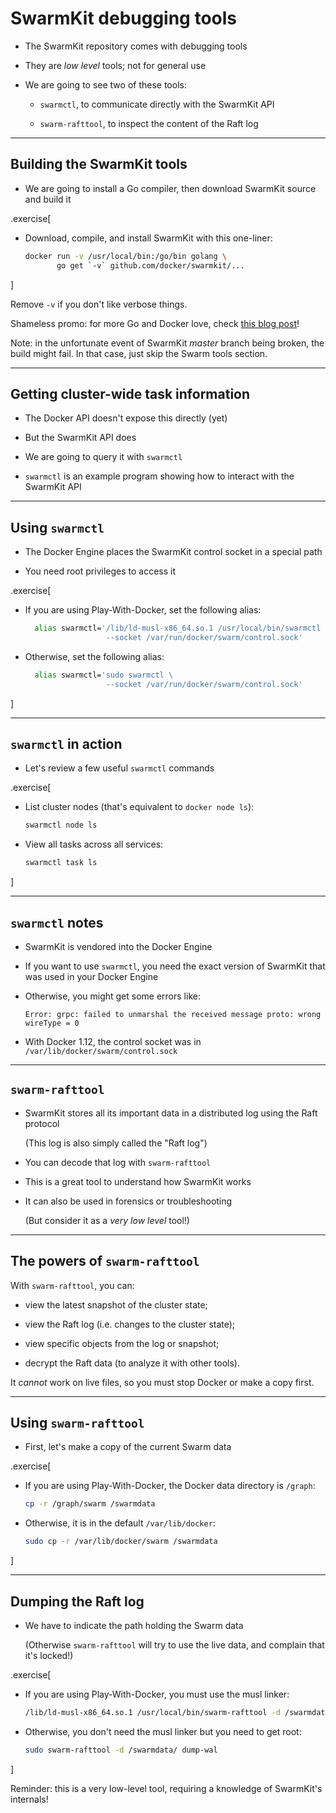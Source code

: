 # SwarmKit debugging tools

- The SwarmKit repository comes with debugging tools

- They are *low level* tools; not for general use

- We are going to see two of these tools:

  - `swarmctl`, to communicate directly with the SwarmKit API

  - `swarm-rafttool`, to inspect the content of the Raft log

---

## Building the SwarmKit tools

- We are going to install a Go compiler, then download SwarmKit source and build it

.exercise[
- Download, compile, and install SwarmKit with this one-liner:
  ```bash
  docker run -v /usr/local/bin:/go/bin golang \
         go get `-v` github.com/docker/swarmkit/...
  ```

]

Remove `-v` if you don't like verbose things.

Shameless promo: for more Go and Docker love, check
[this blog post](http://jpetazzo.github.io/2016/09/09/go-docker/)!

Note: in the unfortunate event of SwarmKit *master* branch being broken,
the build might fail. In that case, just skip the Swarm tools section.

---

## Getting cluster-wide task information

- The Docker API doesn't expose this directly (yet)

- But the SwarmKit API does

- We are going to query it with `swarmctl`

- `swarmctl` is an example program showing how to
  interact with the SwarmKit API

---

## Using `swarmctl`

- The Docker Engine places the SwarmKit control socket in a special path

- You need root privileges to access it

.exercise[

- If you are using Play-With-Docker, set the following alias:
  ```bash
    alias swarmctl='/lib/ld-musl-x86_64.so.1 /usr/local/bin/swarmctl \
                    --socket /var/run/docker/swarm/control.sock'
  ```

- Otherwise, set the following alias:
  ```bash
    alias swarmctl='sudo swarmctl \
                    --socket /var/run/docker/swarm/control.sock'
  ```

]

---

## `swarmctl` in action

- Let's review a few useful `swarmctl` commands

.exercise[

- List cluster nodes (that's equivalent to `docker node ls`):
  ```bash
  swarmctl node ls
  ```

- View all tasks across all services:
  ```bash
  swarmctl task ls
  ```

]

---

## `swarmctl` notes

- SwarmKit is vendored into the Docker Engine

- If you want to use `swarmctl`, you need the exact version of
  SwarmKit that was used in your Docker Engine

- Otherwise, you might get some errors like:

  ```
  Error: grpc: failed to unmarshal the received message proto: wrong wireType = 0
  ```

- With Docker 1.12, the control socket was in `/var/lib/docker/swarm/control.sock`

---

## `swarm-rafttool`

- SwarmKit stores all its important data in a distributed log using the Raft protocol

  (This log is also simply called the "Raft log")

- You can decode that log with `swarm-rafttool`

- This is a great tool to understand how SwarmKit works

- It can also be used in forensics or troubleshooting

  (But consider it as a *very low level* tool!)

---

## The powers of `swarm-rafttool`

With `swarm-rafttool`, you can:

- view the latest snapshot of the cluster state;

- view the Raft log (i.e. changes to the cluster state);

- view specific objects from the log or snapshot;

- decrypt the Raft data (to analyze it with other tools).

It *cannot* work on live files, so you must stop Docker or make a copy first.

---

## Using `swarm-rafttool`

- First, let's make a copy of the current Swarm data

.exercise[

- If you are using Play-With-Docker, the Docker data directory is `/graph`:
  ```bash
  cp -r /graph/swarm /swarmdata
  ```

<!-- ```wait cp: cannot stat``` -->

- Otherwise, it is in the default `/var/lib/docker`:
  ```bash
  sudo cp -r /var/lib/docker/swarm /swarmdata
  ```

]

---

## Dumping the Raft log

- We have to indicate the path holding the Swarm data

  (Otherwise `swarm-rafttool` will try to use the live data, and complain that it's locked!)

.exercise[

- If you are using Play-With-Docker, you must use the musl linker:
  ```bash
  /lib/ld-musl-x86_64.so.1 /usr/local/bin/swarm-rafttool -d /swarmdata/ dump-wal
  ```

<!-- ```wait -bash:``` -->

- Otherwise, you don't need the musl linker but you need to get root:
  ```bash
  sudo swarm-rafttool -d /swarmdata/ dump-wal
  ```

]

Reminder: this is a very low-level tool, requiring a knowledge of SwarmKit's internals!
